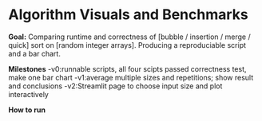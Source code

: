 # Algorithm Visuals and Benchmarks
**Goal:** Comparing runtime and correctness of [bubble / insertion / merge / quick] sort on [random integer arrays]. Producing a reproduciable script and a bar chart.

**Milestones**
-v0:runnable scripts, all four scipts passed correctness test, make one bar chart 
-v1:average multiple sizes and repetitions; show result and conclusions 
-v2:Streamlit page to choose input size and plot interactively 

**How to run**
